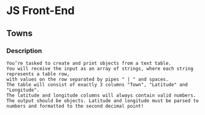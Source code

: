 # JS Front-End

## Towns

### Description
    You’re tasked to create and print objects from a text table. 
    You will receive the input as an array of strings, where each string represents a table row, 
    with values on the row separated by pipes " | " and spaces.
    The table will consist of exactly 3 columns "Town", "Latitude" and "Longitude". 
    The latitude and longitude columns will always contain valid numbers.
    The output should be objects. Latitude and longitude must be parsed to numbers and formatted to the second decimal point!
